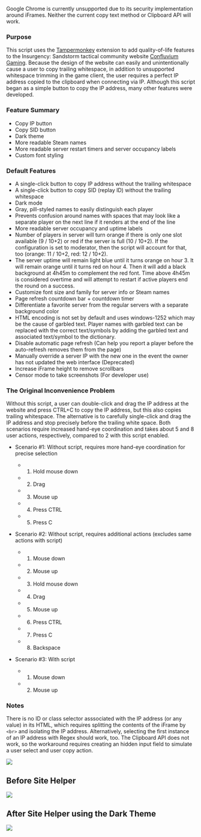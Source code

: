Google Chrome is currently unsupported due to its security implementation around iFrames. Neither the current copy text method or Clipboard API will work.

### Purpose
This script uses the [Tampermonkey](https://addons.mozilla.org/en-US/firefox/addon/tampermonkey/) extension to add quality-of-life features to the Insurgency: Sandstorm tactical community website [Confluvium Gaming](http://cassandra.confluvium.info). Because the design of the website can easily and unintentionally cause a user to copy trailing whitespace, in addition to unsupported whitespace trimming in the game client, the user requires a perfect IP address copied to the clipboard when connecting via IP. Although this script began as a simple button to copy the IP address, many other features were developed.

### Feature Summary
* Copy IP button
* Copy SID button
* Dark theme
* More readable Steam names
* More readable server restart timers and server occupancy labels
* Custom font styling

### Default Features
* A single-click button to copy IP address without the trailing whitespace
* A single-click button to copy SID (replay ID) without the trailing whitespace
* Dark mode
* Gray, pill-styled names to easily distinguish each player
* Prevents confusion around names with spaces that may look like a separate player on the next line if it renders at the end of the line
* More readable server occupancy and uptime labels
* Number of players in server will turn orange if there is only one slot available (9 / 10+2) or red if the server is full (10 / 10+2). If the configuration is set to moderator, then the script will account for that, too (orange: 11 / 10+2, red: 12 / 10+2).
* The server uptime will remain light blue until it turns orange on hour 3. It will remain orange until it turns red on hour 4. Then it will add a black background at 4h45m to complement the red font. Time above 4h45m is considered overtime and will attempt to restart if active players end the round on a success.
* Customize font size and family for server info or Steam names
* Page refresh countdown bar + countdown timer
* Differentiate a favorite server from the regular servers with a separate background color
* HTML encoding is not set by default and uses windows-1252 which may be the cause of garbled text. Player names with garbled text can be replaced with the correct text/symbols by adding the garbled text and associated text/symbol to the dictionary.
* Disable automatic page refresh (Can help you report a player before the auto-refresh removes them from the page)
* Manually override a server IP with the new one in the event the owner has not updated the web interface (Deprecated)
* Increase iFrame height to remove scrollbars
* Censor mode to take screenshots (For developer use)

### The Original Inconvenience Problem
Without this script, a user can double-click and drag the IP address at the website and press CTRL+C to copy the IP address, but this also copies trailing whitespace. The alternative is to carefully single-click and drag the IP address and stop precisely before the trailing white space. Both scenarios require increased hand-eye coordination and takes about 5 and 8 user actions, respectively, compared to 2 with this script enabled.

* Scenario #1: Without script, requires more hand-eye coordination for precise selection
  * 1. Hold mouse down
  * 2. Drag
  * 3. Mouse up
  * 4. Press CTRL
  * 5. Press C
  
* Scenario #2: Without script, requires additional actions (excludes same actions with script)
  * 1. Mouse down
  * 2. Mouse up
  * 3. Hold mouse down
  * 4. Drag
  * 5. Mouse up
  * 6. Press CTRL
  * 7. Press C
  * 8. Backspace
  
* Scenario #3: With script
  * 1. Mouse down
  * 2. Mouse up

### Notes
There is no ID or class selector asssociated with the IP address (or any value) in its HTML, which requires splitting the contents of the iFrame by `<br>` and isolating the IP address. Alternatively, selecting the first instance of an IP address with Regex should work, too. The Clipboard API does not work, so the workaround requires creating an hidden input field to simulate a user select and user copy action.

![](whitespace-ip.png)
## Before Site Helper
![](before-helper.png)
## After Site Helper using the Dark Theme
![](after-helper-public-dark.png)
